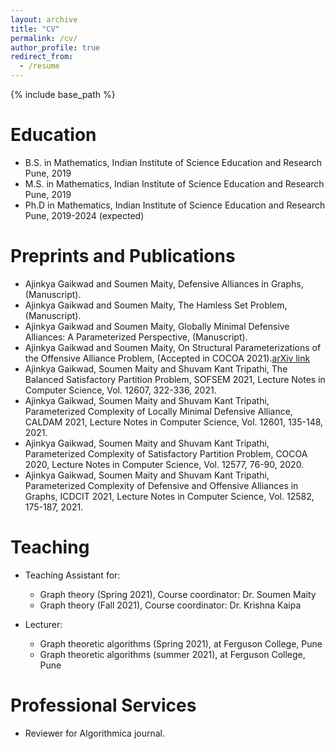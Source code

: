 ```yaml
---
layout: archive
title: "CV"
permalink: /cv/
author_profile: true
redirect_from:
  - /resume
---
```


{% include base_path %}

Education
======
* B.S. in Mathematics, Indian Institute of Science Education and Research Pune, 2019
* M.S. in Mathematics, Indian Institute of Science Education and Research Pune, 2019
* Ph.D in Mathematics, Indian Institute of Science Education and Research Pune, 2019-2024 (expected)

Preprints and Publications
======
* Ajinkya Gaikwad and Soumen Maity, Defensive Alliances in Graphs, (Manuscript). 
* Ajinkya Gaikwad and Soumen Maity, The Hamless Set Problem, (Manuscript).
* Ajinkya Gaikwad and Soumen Maity, Globally Minimal Defensive Alliances: A Parameterized
Perspective, (Manuscript).
* Ajinkya Gaikwad and Soumen Maity, On Structural Parameterizations of the Offensive Alliance Problem, (Accepted in COCOA 2021).[arXiv link](https://arxiv.org/pdf/2110.15757.pdf)
* Ajinkya Gaikwad, Soumen Maity and Shuvam Kant Tripathi, The Balanced Satisfactory Partition Problem, SOFSEM 2021, Lecture Notes in Computer Science, Vol. 12607, 322-336, 2021.
* Ajinkya Gaikwad, Soumen Maity and Shuvam Kant Tripathi, Parameterized Complexity of Locally Minimal Defensive Alliance, CALDAM 2021, Lecture Notes in Computer Science, Vol. 12601, 135-148, 2021.
* Ajinkya Gaikwad, Soumen Maity and Shuvam Kant Tripathi, Parameterized Complexity of Satisfactory Partition Problem, COCOA 2020, Lecture Notes in Computer Science, Vol. 12577, 76-90, 2020.
* Ajinkya Gaikwad, Soumen Maity and Shuvam Kant Tripathi, Parameterized Complexity of Defensive and Offensive Alliances in Graphs, ICDCIT 2021, Lecture Notes in Computer Science, Vol. 12582, 175-187, 2021.

Teaching
======
* Teaching Assistant for:
  * Graph theory (Spring 2021), Course coordinator: Dr. Soumen Maity
  * Graph theory (Fall 2021), Course coordinator: Dr. Krishna Kaipa

* Lecturer:
  * Graph theoretic algorithms (Spring 2021), at Ferguson College, Pune
  * Graph theoretic algorithms (summer 2021), at Ferguson College, Pune

Professional Services
======
* Reviewer for Algorithmica journal.
  
